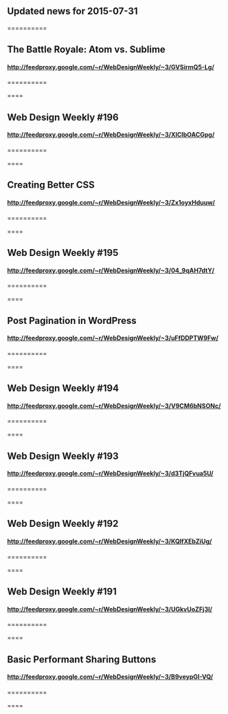 ## Updated news for 2015-07-31 

==========
## The Battle Royale: Atom vs. Sublime
#### http://feedproxy.google.com/~r/WebDesignWeekly/~3/GVSirmQ5-Lg/

==========

====
## Web Design Weekly #196
#### http://feedproxy.google.com/~r/WebDesignWeekly/~3/XlCIbOACGpg/

==========

====
## Creating Better CSS
#### http://feedproxy.google.com/~r/WebDesignWeekly/~3/Zx1oyxHduuw/

==========

====
## Web Design Weekly #195
#### http://feedproxy.google.com/~r/WebDesignWeekly/~3/04_9qAH7dtY/

==========

====
## Post Pagination in WordPress
#### http://feedproxy.google.com/~r/WebDesignWeekly/~3/uFfDDPTW9Fw/

==========

====
## Web Design Weekly #194
#### http://feedproxy.google.com/~r/WebDesignWeekly/~3/V9CM6bNSONc/

==========

====
## Web Design Weekly #193
#### http://feedproxy.google.com/~r/WebDesignWeekly/~3/d3TjQFvua5U/

==========

====
## Web Design Weekly #192
#### http://feedproxy.google.com/~r/WebDesignWeekly/~3/KQlfXEbZiUg/

==========

====
## Web Design Weekly #191
#### http://feedproxy.google.com/~r/WebDesignWeekly/~3/UGkvUoZFj3I/

==========

====
## Basic Performant Sharing Buttons
#### http://feedproxy.google.com/~r/WebDesignWeekly/~3/B9veypGI-VQ/

==========

====

